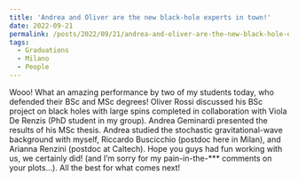 ```yaml
---
title: 'Andrea and Oliver are the new black-hole experts in town!'
date: 2022-09-21
permalink: /posts/2022/09/21/andrea-and-oliver-are-the-new-black-hole-experts-in-town
tags:
  - Graduations
  - Milano
  - People
---
```


Wooo! What an amazing performance by two of my students today, who defended their BSc and MSc degrees! Oliver Rossi discussed his BSc project on black holes with large spins completed in collaboration with Viola De Renzis (PhD student in my group). Andrea Geminardi presented the results of his MSc thesis. Andrea studied the stochastic gravitational-wave background with myself, Riccardo Buscicchio (postdoc here in Milan), and Arianna Renzini (postdoc at Caltech). Hope you guys had fun working with us, we certainly did! (and I’m sorry for my pain-in-the-*** comments on your plots…). All the best for what comes next!


